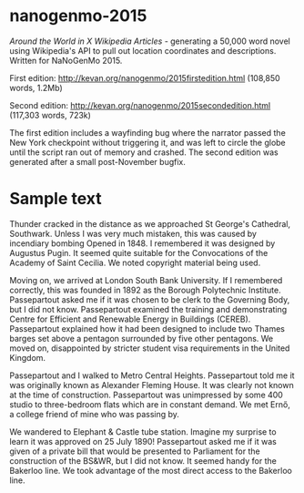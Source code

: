 # nanogenmo-2015
_Around the World in X Wikipedia Articles_ - generating a 50,000 word novel using Wikipedia's API to pull out location coordinates and descriptions. Written for NaNoGenMo 2015.

First edition: http://kevan.org/nanogenmo/2015firstedition.html (108,850 words, 1.2Mb)

Second edition: http://kevan.org/nanogenmo/2015secondedition.html (117,303 words, 723k)

The first edition includes a wayfinding bug where the narrator passed the New York checkpoint without triggering it, and was left to circle the globe until the script ran out of memory and crashed. The second edition was generated after a small post-November bugfix.

# Sample text

Thunder cracked in the distance as we approached St George's Cathedral, Southwark. Unless I was very much mistaken, this was caused by incendiary bombing Opened in 1848. I remembered it was designed by Augustus Pugin. It seemed quite suitable for the Convocations of the Academy of Saint Cecilia. We noted copyright material being used.

  Moving on, we arrived at London South Bank University. If I remembered correctly, this was founded in 1892 as the Borough Polytechnic Institute. Passepartout asked me if it was chosen to be clerk to the Governing Body, but I did not know. Passepartout examined the training and demonstrating Centre for Efficient and Renewable Energy in Buildings (CEREB). Passepartout explained how it had been designed to include two Thames barges set above a pentagon surrounded by five other pentagons. We moved on, disappointed by stricter student visa requirements in the United Kingdom.

  Passepartout and I walked to Metro Central Heights. Passepartout told me it was originally known as Alexander Fleming House. It was clearly not known at the time of construction. Passepartout was unimpressed by some 400 studio to three-bedroom flats which are in constant demand. We met Ernő, a college friend of mine who was passing by.

  We wandered to Elephant & Castle tube station. Imagine my surprise to learn it was approved on 25 July 1890! Passepartout asked me if it was given of a private bill that would be presented to Parliament for the construction of the BS&WR, but I did not know. It seemed handy for the Bakerloo line. We took advantage of the most direct access to the Bakerloo line. 

